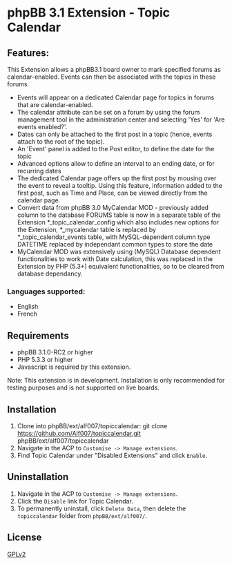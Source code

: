 # phpBB 3.1 Extension - Topic Calendar

## Features:
This Extension allows a phpBB3.1 board owner to mark specified forums as calendar-enabled. Events can then be associated with the topics in these forums.
* Events will appear on a dedicated Calendar page for topics in forums that are calendar-enabled.
* The calendar attribute can be set on a forum by using the forum management tool in the administration center and selecting 'Yes' for 'Are events enabled?'.
* Dates can only be attached to the first post in a topic (hence, events attach to the root of the topic).
* An 'Event' panel is added to the Post editor, to define the date for the topic
* Advanced options allow to define an interval to an ending date, or for recurring dates
* The dedicated Calendar page offers up the first post by mousing over the event to reveal a tooltip. Using this feature, information added to the first post, such as Time and Place, can be viewed directly from the calendar page.
* Convert data from phpBB 3.0 MyCalendar MOD - previously added column to the database FORUMS table is now in a separate table of the Extension *_topic_calendar_config which also includes new options for the Extension, *_mycalendar table is replaced by *_topic_calendar_events table, with MySQL-dependent column type DATETIME replaced by independant common types to store the date
* MyCalendar MOD was extensively using (MySQL) Database dependent functionalities to work with Date calculation, this was replaced in the Extension by PHP (5.3+) equivalent functionalities, so to be cleared from database dependancy.

### Languages supported:
* English
* French

## Requirements
* phpBB 3.1.0-RC2 or higher
* PHP 5.3.3 or higher
* Javascript is required by this extension.

Note: This extension is in development. Installation is only recommended for testing purposes and is not supported on live boards. 

## Installation
1. Clone into phpBB/ext/alf007/topiccalendar:
   git clone https://github.com/Alf007/topiccalendar.git phpBB/ext/alf007/topiccalendar
2. Navigate in the ACP to `Customise -> Manage extensions`.
3. Find Topic Calendar under "Disabled Extensions" and click `Enable`.

## Uninstallation
1. Navigate in the ACP to `Customise -> Manage extensions`.
2. Click the `Disable` link for Topic Calendar.
3. To permanently uninstall, click `Delete Data`, then delete the `topiccalendar` folder from `phpBB/ext/alf007/`.


## License

[GPLv2](license.txt)
